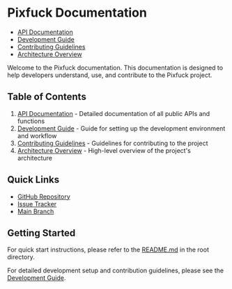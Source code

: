 # Pixfuck Documentation

- [API Documentation](api.md)
- [Development Guide](development.md)
- [Contributing Guidelines](contributing.md)
- [Architecture Overview](architecture.md)

Welcome to the Pixfuck documentation. This documentation is designed to help developers understand, use, and contribute to the Pixfuck project.

## Table of Contents

1. [API Documentation](api.md) - Detailed documentation of all public APIs and functions
2. [Development Guide](development.md) - Guide for setting up the development environment and workflow
3. [Contributing Guidelines](contributing.md) - Guidelines for contributing to the project
4. [Architecture Overview](architecture.md) - High-level overview of the project's architecture

## Quick Links

- [GitHub Repository](https://github.com/evolvewithevan/pixfuck)
- [Issue Tracker](https://github.com/evolvewithevan/pixfuck/issues)
- [Main Branch](https://github.com/evolvewithevan/pixfuck/tree/main)

## Getting Started

For quick start instructions, please refer to the [README.md](../README.md) in the root directory.

For detailed development setup and contribution guidelines, please see the [Development Guide](development.md). 
